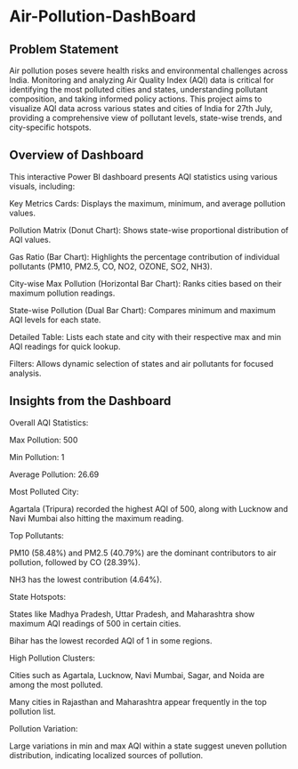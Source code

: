 # Air-Pollution-DashBoard

## Problem Statement

Air pollution poses severe health risks and environmental challenges across India. Monitoring and analyzing Air Quality Index (AQI) data is critical for identifying the most polluted cities and states, understanding pollutant composition, and taking informed policy actions. This project aims to visualize AQI data across various states and cities of India for 27th July, providing a comprehensive view of pollutant levels, state-wise trends, and city-specific hotspots.

## Overview of Dashboard
This interactive Power BI dashboard presents AQI statistics using various visuals, including:

Key Metrics Cards: Displays the maximum, minimum, and average pollution values.

Pollution Matrix (Donut Chart): Shows state-wise proportional distribution of AQI values.

Gas Ratio (Bar Chart): Highlights the percentage contribution of individual pollutants (PM10, PM2.5, CO, NO2, OZONE, SO2, NH3).

City-wise Max Pollution (Horizontal Bar Chart): Ranks cities based on their maximum pollution readings.

State-wise Pollution (Dual Bar Chart): Compares minimum and maximum AQI levels for each state.

Detailed Table: Lists each state and city with their respective max and min AQI readings for quick lookup.

Filters: Allows dynamic selection of states and air pollutants for focused analysis.

## Insights from the Dashboard
Overall AQI Statistics:

Max Pollution: 500

Min Pollution: 1

Average Pollution: 26.69

Most Polluted City:

Agartala (Tripura) recorded the highest AQI of 500, along with Lucknow and Navi Mumbai also hitting the maximum reading.

Top Pollutants:

PM10 (58.48%) and PM2.5 (40.79%) are the dominant contributors to air pollution, followed by CO (28.39%).

NH3 has the lowest contribution (4.64%).

State Hotspots:

States like Madhya Pradesh, Uttar Pradesh, and Maharashtra show maximum AQI readings of 500 in certain cities.

Bihar has the lowest recorded AQI of 1 in some regions.

High Pollution Clusters:

Cities such as Agartala, Lucknow, Navi Mumbai, Sagar, and Noida are among the most polluted.

Many cities in Rajasthan and Maharashtra appear frequently in the top pollution list.

Pollution Variation:

Large variations in min and max AQI within a state suggest uneven pollution distribution, indicating localized sources of pollution.

